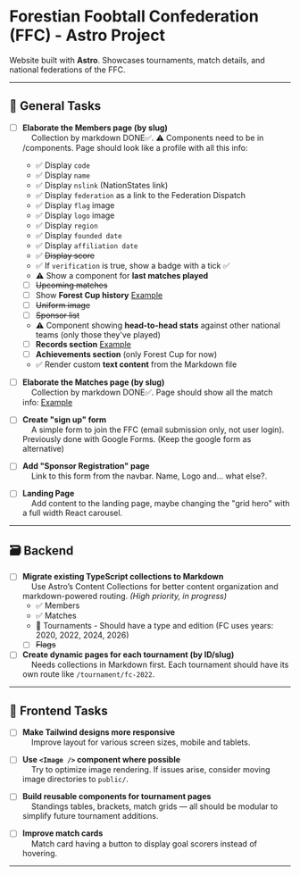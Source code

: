 # Forestian Foobtall Confederation (FFC) - Astro Project

Website built with **Astro**. Showcases tournaments, match details, and national federations of the FFC.

---

## 🧠 General Tasks

- [ ] **Elaborate the Members page (by slug)**  
&nbsp;&nbsp;&nbsp;&nbsp;Collection by markdown DONE✅. ⚠ Components need to be in /components. Page should look like a profile with all this info:
  - ✅ Display `code`
  - ✅ Display `name`
  - ✅ Display `nslink` (NationStates link)
  - ✅ Display `federation` as a link to the Federation Dispatch
  - ✅ Display `flag` image
  - ✅ Display `logo` image
  - ✅ Display `region`
  - ✅ Display `founded date`
  - ✅ Display `affiliation date`
  - ✅ ~~Display score~~
  - ✅ If `verification` is true, show a badge with a tick ✅
  - ⚠ Show a component for **last matches played**
  - [ ] ~~Upcoming matches~~
  - [ ] Show **Forest Cup history** [Example](https://es.wikipedia.org/wiki/Selección_de_fútbol_de_Argentina#Estadísticas)
  - [ ] ~~Uniform image~~
  - [ ] ~~Sponsor list~~
  - ⚠ Component showing **head-to-head stats** against other national teams (only those they've played)
  - [ ] **Records section** [Example](https://es.wikipedia.org/wiki/Selección_de_fútbol_de_Argentina#Récords_y_notas)
  - [ ] **Achievements section** (only Forest Cup for now)
  - ✅ Render custom **text content** from the Markdown file

- [ ] **Elaborate the Matches page (by slug)**  
&nbsp;&nbsp;&nbsp;&nbsp;Collection by markdown DONE✅. Page should show all the match info: [Example](https://www.promiedos.com.ar/game/borussia-dortmund-vs-real-madrid/ebcejgh)

- [ ] **Create "sign up" form**  
&nbsp;&nbsp;&nbsp;&nbsp;A simple form to join the FFC (email submission only, not user login). Previously done with Google Forms. (Keep the google form as alternative)  

- [ ] **Add "Sponsor Registration" page**  
&nbsp;&nbsp;&nbsp;&nbsp;Link to this form from the navbar. Name, Logo and... what else?.

- [ ] **Landing Page**  
&nbsp;&nbsp;&nbsp;&nbsp;Add content to the landing page, maybe changing the "grid hero" with a full width React carousel.

---

## 🗃️ Backend

- [ ] **Migrate existing TypeScript collections to Markdown**  
&nbsp;&nbsp;&nbsp;&nbsp;Use Astro’s Content Collections for better content organization and markdown-powered routing. _(High priority, in progress)_
  - ✅ Members
  - ✅ Matches
  - 💬 Tournaments - Should have a type and edition (FC uses years: 2020, 2022, 2024, 2026)
  - [ ] ~~Flags~~
  
- [ ] **Create dynamic pages for each tournament (by ID/slug)**  
&nbsp;&nbsp;&nbsp;&nbsp;Needs collections in Markdown first. Each tournament should have its own route like `/tournament/fc-2022`.

---

## 🎨 Frontend Tasks

- [ ] **Make Tailwind designs more responsive**  
&nbsp;&nbsp;&nbsp;&nbsp;Improve layout for various screen sizes, mobile and tablets.

- [ ] **Use `<Image />` component where possible**  
&nbsp;&nbsp;&nbsp;&nbsp;Try to optimize image rendering. If issues arise, consider moving image directories to `public/`.

- [ ] **Build reusable components for tournament pages**  
&nbsp;&nbsp;&nbsp;&nbsp;Standings tables, brackets, match grids — all should be modular to simplify future tournament additions.

- [ ] **Improve match cards**  
&nbsp;&nbsp;&nbsp;&nbsp;Match card having a button to display goal scorers instead of hovering.

---
